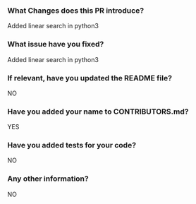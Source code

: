 ### What Changes does this PR introduce?

Added linear search in python3

### What issue have you fixed?

Added linear search in python3

### If relevant, have you updated the README file?

NO

### Have you added your name to CONTRIBUTORS.md?

YES

### Have you added tests for your code?

NO

### Any other information?

NO
